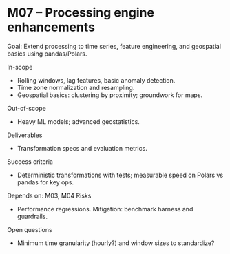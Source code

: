 # M07 – Processing engine enhancements

Goal: Extend processing to time series, feature engineering, and geospatial basics using pandas/Polars.

In-scope
- Rolling windows, lag features, basic anomaly detection.
- Time zone normalization and resampling.
- Geospatial basics: clustering by proximity; groundwork for maps.

Out-of-scope
- Heavy ML models; advanced geostatistics.

Deliverables
- Transformation specs and evaluation metrics.

Success criteria
- Deterministic transformations with tests; measurable speed on Polars vs pandas for key ops.

Depends on: M03, M04
Risks
- Performance regressions. Mitigation: benchmark harness and guardrails.

Open questions
- Minimum time granularity (hourly?) and window sizes to standardize?
